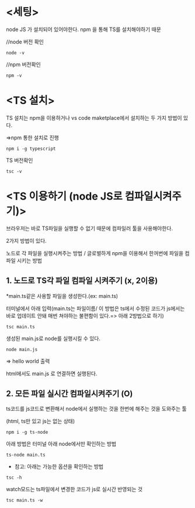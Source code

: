# <세팅>

node JS 가 설치되어 있어야한다. npm 을 통해 TS를 설치해야하기 때문

//node 버전 확인

`node -v`

//npm 버전확인

`npm -v`

# <TS 설치>

TS 설치는 npm을 이용하거나 vs code maketplace에서 설치하는 두 가지 방법이 있다.

=>npm 통한 설치로 진행

`npm i -g typescript`

TS 버전확인

`tsc -v`

# <TS 이용하기 (node JS로 컴파일시켜주기)>

브라우저는 바로 TS파일을 실행할 수 없기 때문에 컴파일러 툴을 사용해야한다.

2가지 방법이 있다.

노드로 각 파일을 실행시켜주는 방법 / 글로벌하게 npm을 이용해서 한꺼번에 파일을 컴파일 시키는 방법

## 1. 노드로 TS각 파일 컴파일 시켜주기 (x, 2이용)

\*main.ts같은 사용할 파일을 생성한다.(ex: main.ts)

터미널에서 아래 입력(main.ts는 파일이름/ 이 방법은 ts에서 수정된 코드가 js에서는 바로 업데이트 안돼 매번 쳐야하는 불편함이 있다.=> 아래 2방법으로 하기)

`tsc main.ts`

생성된 main.js로 node를 실행시킬 수 있다.

`node main.js`

=> hello world 출력

html에서도 main.js 로 연결하면 실행된다.

## 2. 모든 파일 실시간 컴파일시켜주기 (O)

ts코드를 js코드로 변환해서 node에서 실행하는 것을 한번에 해주는 것을 도와주는 툴

(html, ts만 있고 js는 없는 상태)

`npm i -g ts-node`

아래 방법은 터미널 아래 node에서만 확인하는 방법

`ts-node main.ts`

- 참고: 아래는 가능한 옵션을 확인하는 방법

`tsc -h`

watch모드는 ts파일에서 변경한 코드가 js로 실시간 반영되는 것

`tsc main.ts -w`
